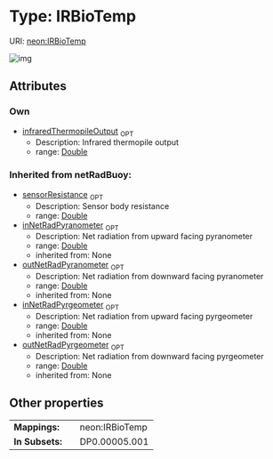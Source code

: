 
# Type: IRBioTemp




URI: [neon:IRBioTemp](https://data.neonscience.org/IRBioTemp)


![img](http://yuml.me/diagram/nofunky;dir:TB/class/)

## Attributes


### Own

 * [infraredThermopileOutput](infraredThermopileOutput.md)  <sub>OPT</sub>
    * Description: Infrared thermopile output
    * range: [Double](types/Double.md)

### Inherited from netRadBuoy:

 * [sensorResistance](sensorResistance.md)  <sub>OPT</sub>
    * Description: Sensor body resistance
    * range: [Double](types/Double.md)
 * [inNetRadPyranometer](inNetRadPyranometer.md)  <sub>OPT</sub>
    * Description: Net radiation from upward facing pyranometer
    * range: [Double](types/Double.md)
    * inherited from: None
 * [outNetRadPyranometer](outNetRadPyranometer.md)  <sub>OPT</sub>
    * Description: Net radiation from downward facing pyranometer
    * range: [Double](types/Double.md)
    * inherited from: None
 * [inNetRadPyrgeometer](inNetRadPyrgeometer.md)  <sub>OPT</sub>
    * Description: Net radiation from upward facing pyrgeometer
    * range: [Double](types/Double.md)
    * inherited from: None
 * [outNetRadPyrgeometer](outNetRadPyrgeometer.md)  <sub>OPT</sub>
    * Description: Net radiation from downward facing pyrgeometer
    * range: [Double](types/Double.md)
    * inherited from: None

## Other properties

|  |  |  |
| --- | --- | --- |
| **Mappings:** | | neon:IRBioTemp |
| **In Subsets:** | | DP0.00005.001 |

